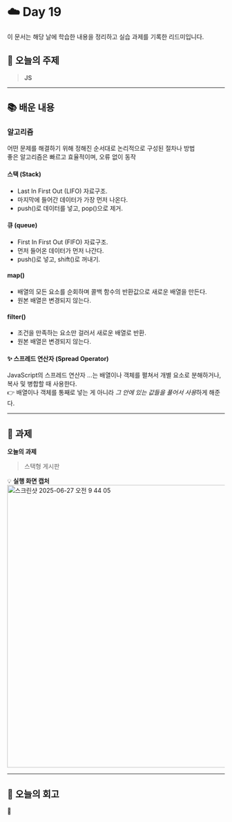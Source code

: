 # ☁️ Day 19
이 문서는 해당 날에 학습한 내용을 정리하고 실습 과제를 기록한 리드미입니다.

## 🔖 오늘의 주제
> **JS**

---

## 📚 배운 내용

### 알고리즘
어떤 문제를 해결하기 위해 정해진 순서대로 논리적으로 구성된 절차나 방법  
좋은 알고리즘은 빠르고 효율적이며, 오류 없이 동작

#### 스택 (Stack)
- Last In First Out (LIFO) 자료구조. 
- 마지막에 들어간 데이터가 가장 먼저 나온다. 
- push()로 데이터를 넣고, pop()으로 제거.

#### 큐 (queue)
- First In First Out (FIFO) 자료구조. 
- 먼저 들어온 데이터가 먼저 나간다. 
- push()로 넣고, shift()로 꺼내기.

#### map()
- 배열의 모든 요소를 순회하며 콜백 함수의 반환값으로 새로운 배열을 만든다. 
- 원본 배열은 변경되지 않는다.

#### filter()
- 조건을 만족하는 요소만 걸러서 새로운 배열로 반환. 
- 원본 배열은 변경되지 않는다.

#### ✨ 스프레드 연산자 (Spread Operator)
JavaScript의 스프레드 연산자 ...는 배열이나 객체를 펼쳐서 개별 요소로 분해하거나, 
복사 및 병합할 때 사용한다.             
👉 배열이나 객체를 통째로 넣는 게 아니라 *그 안에 있는 값들을 풀어서 사용*하게 해준다.

---

## 📝 과제

**오늘의 과제**
> 스택형 게시판

💡 **실행 화면 캡처**
<img width="654" alt="스크린샷 2025-06-27 오전 9 44 05" src="https://github.com/user-attachments/assets/f499ca51-7905-43f5-a882-83e4e8b15d07" />


---

## 💭 오늘의 회고
🥱
